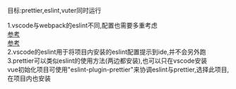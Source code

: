 目标:prettier,eslint,vuter同时运行  
  
1.vscode与webpack的eslint不同,配置也需要多重考虑  
[参考](https://www.imooc.com/wenda/detail/409298)  
[参考](https://segmentfault.com/q/1010000015852118)  
2.vscode的eslint用于将项目内安装的eslint配置提示到ide,并不会另外跑  
3.prettier可以类似eslint的使用方法(两边都安装),也可以只在vscode安装  
vue初始化项目可使用"eslint-plugin-prettier"来协调eslint与prettier,选择此项目,在项目内也安装  


